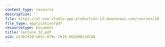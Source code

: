 ```yaml
---
content_type: resource
description: ''
file: https://ol-ocw-studio-app-production.s3.amazonaws.com/courses/18-01-single-variable-calculus-fall-2005/e23b7410e03c079c7619902d9013d748_lecture_32.pdf
file_type: application/pdf
resourcetype: Document
title: lecture_32.pdf
uid: e23b7410-e03c-079c-7619-902d9013d748
---
```

